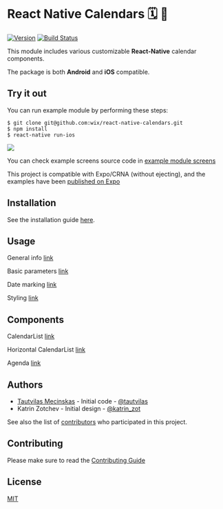 # React Native Calendars 🗓️ 📆
[![Version](https://img.shields.io/npm/v/react-native-calendars.svg)](https://www.npmjs.com/package/react-native-calendars)
[![Build Status](https://travis-ci.org/wix/react-native-calendars.svg?branch=master)](https://travis-ci.org/wix/react-native-calendars)

This module includes various customizable **React-Native** calendar components.

The package is both **Android** and **iOS** compatible.

## Try it out

You can run example module by performing these steps:

```
$ git clone git@github.com:wix/react-native-calendars.git
$ npm install
$ react-native run-ios
```

<kbd>
  <img src="https://github.com/wix-private/wix-react-native-calendar/blob/master/demo/calendar.gif?raw=true">
</kbd>

You can check example screens source code in [example module screens](https://github.com/wix-private/wix-react-native-calendar/tree/master/example/src/screens)

This project is compatible with Expo/CRNA (without ejecting), and the examples have been [published on Expo](https://expo.io/@community/react-native-calendars-example)

## Installation

See the installation guide [here](https://github.com/wix-private/wix-react-native-calendar/docs/Installation.md).

## Usage

General info [link](https://github.com/wix-private/wix-react-native-calendar/docs/Usage.md)

Basic parameters [link](https://github.com/wix-private/wix-react-native-calendar/docs/BasicParameters.md)

Date marking [link](https://github.com/wix-private/wix-react-native-calendar/docs/DateMarking.md)

Styling [link](https://github.com/wix-private/wix-react-native-calendar/docs/Styling.md)

## Components

CalendarList [link](https://github.com/wix-private/wix-react-native-calendar/docs/Components/CalendarList.md)

Horizontal CalendarList [link](https://github.com/wix-private/wix-react-native-calendar/docs/Components/HorizontalCalendarList.md)

Agenda [link](https://github.com/wix-private/wix-react-native-calendar/docs/Components/Agenda.md)

## Authors

* [Tautvilas Mecinskas](https://github.com/tautvilas/) - Initial code - [@tautvilas](https://twitter.com/Tautvilas)
* Katrin Zotchev - Initial design - [@katrin_zot](https://twitter.com/katrin_zot)

See also the list of [contributors](https://github.com/wix/react-native-calendar-components/contributors) who participated in this project.

## Contributing

Please make sure to read the [Contributing Guide](https://github.com/wix-private/wix-react-native-calendar/docs/Contributing.md)

## License

[MIT](https://opensource.org/licenses/MIT)
